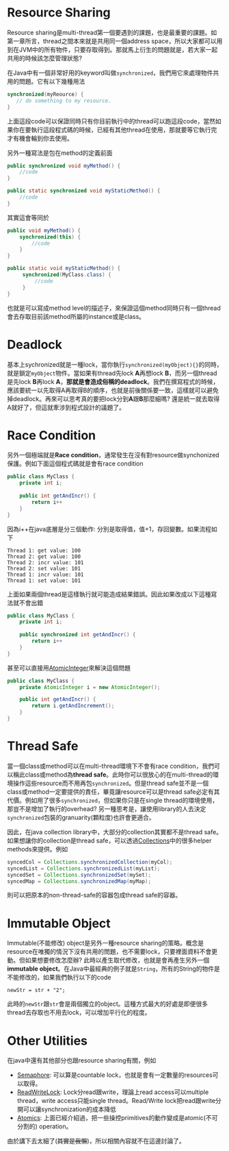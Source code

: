# Resource Sharing

Resource sharing是multi-thread第一個要遇到的課題，也是最重要的課題。如第一章所言，thread之間本來就是共用同一個address space，所以大家都可以用到在JVM中的所有物件，只要存取得到。那就馬上衍生的問題就是，若大家一起共用的時候該怎麼管理狀態?

在Java中有一個非常好用的keyword叫做`synchronized`，我們用它來處理物件共用的問題。它有以下幾種用法

```java
synchronized(myReource) {
   // do something to my resource.
}
```

上面這段code可以保證同時只有你目前執行中的thread可以跑這段code，當然如果你在要執行這段程式碼的時候，已經有其他thread在使用，那就要等它執行完才有機會輪到你去使用。

另外一種寫法是包在method的定義前面

```java
public synchronized void myMethod() {
    //code
}

public static synchronized void myStaticMethod() {
    //code
}
```

其實這會等同於

```java
public void myMethod() {
    synchronized(this) {
        //code
    }
}

public static void myStaticMethod() {
     synchronized(MyClass.class) {
         //code
     }
}
```

也就是可以寫成method level的描述子，來保證這個method同時只有一個thread會去存取目前該method所屬的instance或是class。

# Deadlock

基本上sychronized就是一種lock，當你執行`synchronized(myObject){}`的同時，就是鎖定`myObject`物件。當如果有thread先lock **A**再想lock **B**，而另一個thread是先lock **B**再lock **A**，**那就是會造成俗稱的deadlock**。我們在撰寫程式的時候，應該要統一以先取得A再取得B的順序，也就是前後關係要一致，這樣就可以避免掉deadlock。再來可以思考真的要把lock分到**A**跟**B**那麼細嗎? 還是統一就去取得A就好了，但這就牽涉到程式設計的議題了。

# Race Condition

另外一個極端就是**Race condition**，通常發生在沒有對resource做synchonized保護。例如下面這個程式碼就是會有race condition

```java
public class MyClass {
    private int i;
    
    public int getAndIncr() {
        return i++
    }
}
```

因為i++在java底層是分三個動作: 分別是取得值，值+1，存回變數。如果流程如下

```
Thread 1: get value: 100
Thread 2: get value: 100
Thread 2: incr value: 101
Thread 2: set value: 101
Thread 1: incr value: 101
Thread 1: set value: 101
```

上面如果兩個thread是這樣執行就可能造成結果錯誤。因此如果改成以下這種寫法就不會出錯
```java
public class MyClass {
    private int i;
    
    public synchronized int getAndIncr() {
        return i++
    }
}
```

甚至可以直接用[AtomicInteger](https://docs.oracle.com/javase/8/docs/api/java/util/concurrent/atomic/AtomicInteger.html)來解決這個問題 
```java
public class MyClass {
    private AtomicInteger i = new AtomicInteger();

    public int getAndIncr() {
        return i.getAndIncrement();
    }
}
```

# Thread Safe
當一個class或method可以在multi-thread環境下不會有race condition，我們可以稱此class或method為**thread safe**。此時你可以很放心的在multi-thread的環境操作這些resource而不用再包`synchronized`。但是thread safe並不是一個class或method一定要提供的責任，畢竟讓resource可以是thread safe必定有其代價。例如用了很多`synchronized`，但如果你只是在single thread的環境使用，那豈不是增加了執行的overhead? 另一種思考是，讓使用library的人去決定`synchronized`包裝的granuarity(顆粒度)也許會更適合。

因此，在java collection library中，大部分的collection其實都不是thread safe。如果想讓你的collection是thread safe，可以透過[Collections](https://docs.oracle.com/javase/8/docs/api/java/util/Collections.html)中的很多helper methods來提供。例如

```java
syncedCol = Collections.synchronizedCollection(myCol);
syncedList = Collections.synchronizedList(myList);
syncedSet = Collections.synchronizedSet(mySet);
syncedMap = Collections.synchronizedMap(myMap);
```

則可以把原本的non-thread-safe的容器包成thread safe的容器。

# Immutable Object

Immutable(不能修改) object是另外一種resource sharing的策略。概念是resource在唯獨的情況下沒有共用的問題，也不需要lock，只要裡面資料不會更動。但如果想要修改怎麼辦? 此時以產生取代修改，也就是會再產生另外一個**immutable object**。在Java中最經典的例子就是`String`，所有的String的物件是不能修改的，如果我們執行以下的code

```
newStr = str + "2";
```

此時的`newStr`跟`str`會是兩個獨立的object。這種方式最大的好處是即便很多thread去存取也不用去lock，可以增加平行化的程度。


# Other Utilities

在java中還有其他部分也跟resource sharing有關，例如

- [Semaphore](https://docs.oracle.com/javase/8/docs/api/index.html?java/util/concurrent/Semaphore.html): 可以算是countable lock，也就是會有一定數量的resources可以取得。
- [ReadWriteLock](https://docs.oracle.com/javase/8/docs/api/index.html?java/util/concurrent/locks/ReentrantReadWriteLock.html): Lock分read跟write，理論上read access可以multiple thread，write access只能single thread。Read/Write lock把read跟write分開可以讓synchronization的成本降低
- [Atomics](https://docs.oracle.com/javase/8/docs/api/index.html?java/util/concurrent/atomic/package-summary.html): 上面已經介紹過，把一些操控primitives的動作變成是atomic(不可分割的) operation。

由於講下去太細了(~~其實是我懶~~)，所以相關內容就不在這邊討論了。